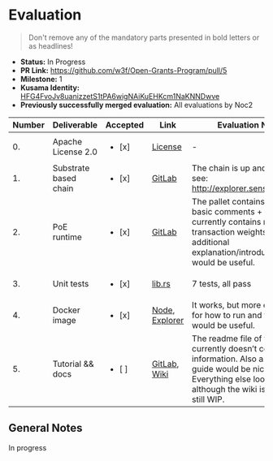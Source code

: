 # Evaluation

> Don't remove any of the mandatory parts presented in bold letters or as headlines!

* **Status:** In Progress
* **PR Link:** https://github.com/w3f/Open-Grants-Program/pull/5 
* **Milestone:** 1
* **Kusama Identity:** [HFG4FvoJv8uanizzetS1tPA6wigNAiKuEHKcm1NaKNNDwve](https://polkascan.io/pre/kusama/account/HFG4FvoJv8uanizzetS1tPA6wigNAiKuEHKcm1NaKNNDwve)
* **Previously successfully merged evaluation:** All evaluations by Noc2

| Number | Deliverable | Accepted | Link | Evaluation Notes |
| ------------- | ------------- | ------------- | ------------- |------------- |
| 0. | Apache License 2.0 | <ul><li>[x] </li></ul>|[License](https://gitlab.com/sensio_group/starter/-/blob/master/LICENSE)| - |
| 1. | Substrate based chain |<ul><li>[x] </li></ul>| [GitLab](https://gitlab.com/sensio_group/network-node) | The chain is up and running see: http://explorer.sensio.network/ | 
| 2.  | PoE runtime	 |<ul><li>[x] </li></ul>|[GitLab](https://gitlab.com/sensio_group/network-node/-/tree/master/pallets/poe)| The pallet contains some basic comments + tests. It currently contains no transaction weights. Some additional explanation/introduction would be useful. | 
| 3. | Unit tests |<ul><li>[x] </li></ul>|[lib.rs](https://gitlab.com/sensio_group/network-node/-/blob/10-merge-requests-from-here-improvements-in-general-for-0-2-0/pallets/poe/src/lib.rs)| 7 tests, all pass| 
| 4. | Docker image |<ul><li>[x] </li></ul>|[Node](https://hub.docker.com/r/7signals/sensio), [Explorer](https://hub.docker.com/r/7signals/sensio-explorer) | It works, but more explanation for how to run and test it would be useful. | 
| 5. | Tutorial && docs |<ul><li>[ ] </li></ul>| [GitLab](https://gitlab.com/sensio_group/starter), [Wiki](https://wiki.sensio.dev) | The readme file of the node currently doesn’t contain any information. Also a tutorial or guide would be nice. Everything else looks good, although the wiki is obviously still WIP. | 

## General Notes

In progress
